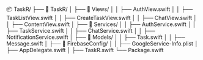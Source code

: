📦 TaskR/
├── 📂 TaskR/
│   ├── 📂 Views/
│   │   ├── AuthView.swift
│   │   ├── TaskListView.swift
│   │   ├── CreateTaskView.swift
│   │   ├── ChatView.swift
│   │   ├── ContentView.swift
│   ├── 📂 Services/
│   │   ├── AuthService.swift
│   │   ├── TaskService.swift
│   │   ├── ChatService.swift
│   │   ├── NotificationService.swift
│   ├── 📂 Models/
│   │   ├── Task.swift
│   │   ├── Message.swift
│   ├── 📂 FirebaseConfig/
│   │   ├── GoogleService-Info.plist
│   ├── AppDelegate.swift
│   ├── TaskR.swift
└── Package.swift
